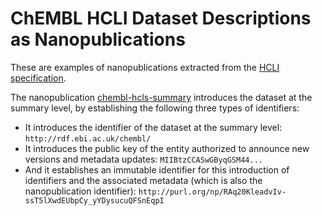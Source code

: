 ChEMBL HCLI Dataset Descriptions as Nanopublications
====================================================

These are examples of nanopublications extracted from the
[HCLI specification](https://www.w3.org/TR/hcls-dataset/#appendix_1).

The nanopublication [chembl-hcls-summary](chembl-hcls-summary.trig) introduces the dataset at the summary level, by establishing the following three types of identifiers:

- It introduces the identifier of the dataset at the summary level:
  `http://rdf.ebi.ac.uk/chembl/`
- It introduces the public key of the entity authorized to announce new versions
  and metadata updates: `MIIBtzCCASwGByqGSM44...`
- And it establishes an immutable identifier for this introduction of
  identifiers and the associated metadata (which is also the nanopublication
  identifier): `http://purl.org/np/RAq20KleadvIv-ssT5lXwdEUbpCy_yYDysucuQFSnEqpI`
